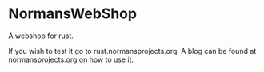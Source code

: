 # NormansWebShop
A webshop for rust.

If you wish to test it go to rust.normansprojects.org. A blog can be found at normansprojects.org on how to use it.

